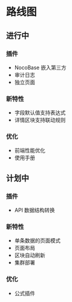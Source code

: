 # 路线图

## 进行中

### 插件

- NocoBase 嵌入第三方
- 审计日志
- 独立页面

### 新特性

- 字段默认值支持表达式
- 详情区块支持联动规则
  
### 优化

- 前端性能优化
- 使用手册

## 计划中

### 插件

- API 数据结构转换

### 新特性

- 单条数据的页面模式
- 页面布局
- 区块自动刷新
- 集群部署

### 优化

- 公式插件
